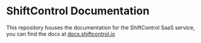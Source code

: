 # ShiftControl Documentation

This repository houses the documentation for the ShiftControl SaaS service, you can find the docs
at [docs.shiftcontrol.io](https://docs.shiftcontrol.io)